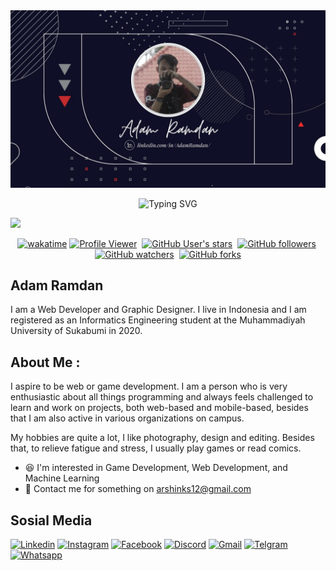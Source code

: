 <img src="assets/PortfolioImg.jpg">
<p align="center">
  <img src="https://readme-typing-svg.herokuapp.com?font=Kaushan+Script&size=28&pause=1000&color=2C86F7&center=true&vCenter=true&width=500&lines=Hello+everyone+I'm+%22Adam+Ramdan%22+%F0%9F%91%A6;I'm+a+Web+Developer+%26+Graphic+Designer+%F0%9F%92%BB" alt="Typing SVG" />
</p>

 <img src="https://user-images.githubusercontent.com/73097560/115834477-dbab4500-a447-11eb-908a-139a6edaec5c.gif">

<p align="center">
<a href="https://wakatime.com/badge/github/ar-kun/ar-kun"><img src="https://wakatime.com/badge/github/ar-kun/ar-kun.svg" alt="wakatime"></a>
<a href="https://github.com/ar-kun/"><img src="https://komarev.com/ghpvc/?username=ar-kun&label=Profile%20views&color=blue&style=flat" alt="Profile Viewer"/></a>&nbsp;
<a href="https://github.com/ar-kun/"><img alt="GitHub User's stars" src="https://img.shields.io/github/stars/ar-kun?style=social"></a>&nbsp;
<a href="https://github.com/ar-kun/"><img alt="GitHub followers" src="https://img.shields.io/github/followers/ar-kun?style=social"></a>&nbsp;
<a href="https://github.com/ar-kun/ar-kun"><img alt="GitHub watchers" src="https://img.shields.io/github/watchers/ar-kun/ar-kun?style=social"></a>&nbsp;
<a href="https://github.com/ar-kun/ar-kun"><img alt="GitHub forks" src="https://img.shields.io/github/forks/ar-kun/ar-kun?style=social"></a>
</p>

## Adam Ramdan 
I am a Web Developer and Graphic Designer. I live in Indonesia and I am registered as an Informatics Engineering student at the Muhammadiyah University of Sukabumi in 2020.

## About Me :
I aspire to be web or game development. I am a person who is very enthusiastic about all things programming and always feels challenged to learn and work on projects, both web-based and mobile-based, besides that I am also active in various organizations on campus.

My hobbies are quite a lot, I like photography, design and editing. Besides that, to relieve fatigue and stress, I usually play games or read comics.

- 😆 I'm interested in Game Development, Web Development, and Machine Learning
- 📧 Contact me for something on arshinks12@gmail.com

## Sosial Media
<a href="https://www.linkedin.com/in/adamramdan/" target="_blank"><img alt="Linkedin" src="https://img.shields.io/twitter/url?label=Linkedin&logo=linkedin&style=social&url=https%3A%2F%2Fwww.linkedin.com%2Fin%2Fadamramdan%2F"></a>
<a href="https://www.instagram.com/ar.shin_12/"><img alt="Instagram" src="https://img.shields.io/twitter/url?label=instagram&logo=instagram&style=social&url=https%3A%2F%2Fwww.instagram.com%2Far.shin_12%2F"></a>
<a href="https://www.facebook.com/adam.ramdan.581/"><img alt="Facebook" src="https://img.shields.io/twitter/url?label=facebook&logo=facebook&style=social&url=https%3A%2F%2Fwww.facebook.com%2Fadam.ramdan.581%2F"></a>
<a href="https://discord.com/channels/@shin#6685"><img alt="Discord" src="https://img.shields.io/twitter/url?label=discord&logo=discord&style=social&url=https%3A%2F%2Fdiscord.com%2Fchannels%2F%40shin%236685"></a>
<a href="mailto:arshinks12@gmail.com"><img alt="Gmail" src="https://img.shields.io/twitter/url?label=Gmail&logo=Gmail&style=social&url=https%3A%2F%2Fwww.instagram.com%2Far.shin_12%2F"></a>
<a href="https://t.me/arshin_12"><img alt="Telgram" src="https://img.shields.io/twitter/url?label=telegram&logo=telegram&style=social&url=https%3A%2F%2Ft.me%2Farshin_12"></a>
<a href="https://wa.me/62895365085079"><img alt="Whatsapp" src="https://img.shields.io/twitter/url?label=whatsapp&logo=whatsapp&style=social&url=https%3A%2F%2Fwa.me%2F"></a>
